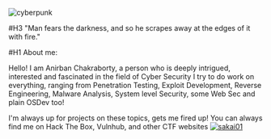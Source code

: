 ![cyberpunk](https://user-images.githubusercontent.com/55631460/207978451-dffdb470-a26b-4348-b200-8ac1668192a4.gif)

#H3 "Man fears the darkness, and so he scrapes away at the edges of it with fire."

#H1 About me:

Hello! I am Anirban Chakraborty, a person who is deeply intrigued, interested and fascinated in the field of Cyber Security
I try to do work on everything, ranging from Penetration Testing, Exploit Development, Reverse Engineering, Malware Analysis, System level Security, some Web Sec and plain OSDev too!

I'm always up for projects on these topics, gets me fired up!
You can always find me on Hack The Box, Vulnhub, and other CTF websites
[ ![sakai01](https://www.hackthebox.eu/badge/image/243063)](https://www.hackthebox.eu/home/users/profile/243063)
